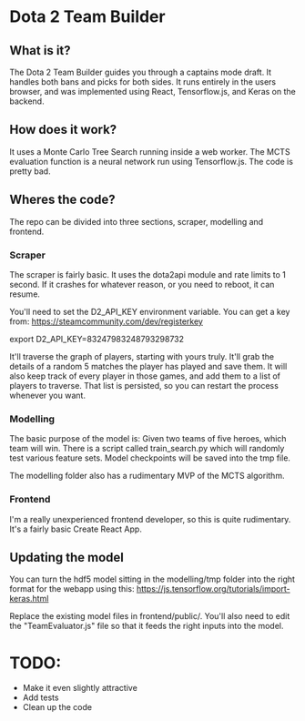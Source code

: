# Dota 2 Team Builder

## What is it?

The Dota 2 Team Builder guides you through a captains mode draft. It handles both bans and picks for both sides. It runs entirely in the users browser, and was implemented using React, Tensorflow.js, and Keras on the backend.

## How does it work?

It uses a Monte Carlo Tree Search running inside a web worker. The MCTS evaluation function is a neural network run using Tensorflow.js. The code is pretty bad.

## Wheres the code?


The repo can be divided into three sections, scraper, modelling and frontend.

### Scraper

The scraper is fairly basic. It uses the dota2api module and rate limits to 1 second. If it crashes for whatever reason, or you need to reboot, it can resume.

You'll need to set the D2_API_KEY environment variable. You can get a key from: https://steamcommunity.com/dev/registerkey

export D2_API_KEY=83247983248793298732

It'll traverse the graph of players, starting with yours truly. It'll grab the details of a random 5 matches the player has played and save them. It will also keep track of every player in those games, and add them to a list of players to traverse. That list is persisted, so you can restart the process whenever you want.

### Modelling 

The basic purpose of the model is: Given two teams of five heroes, which team will win. There is a script called train_search.py which will randomly test various feature sets. Model checkpoints will be saved into the tmp file. 

The modelling folder also has a rudimentary MVP of the MCTS algorithm.

### Frontend

I'm a really unexperienced frontend developer, so this is quite rudimentary. It's a fairly basic Create React App. 

## Updating the model

You can turn the hdf5 model sitting in the modelling/tmp folder into the right format for the webapp using this: https://js.tensorflow.org/tutorials/import-keras.html

Replace the existing model files in frontend/public/. You'll also need to edit the "TeamEvaluator.js" file so that it feeds the right inputs into the model.

# TODO:

- Make it even slightly attractive
- Add tests
- Clean up the code
